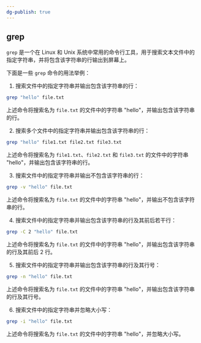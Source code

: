 ```yaml
---
dg-publish: true
---
```

## grep
`grep` 是一个在 Linux 和 Unix 系统中常用的命令行工具，用于搜索文本文件中的指定字符串，并将包含该字符串的行输出到屏幕上。

下面是一些 `grep` 命令的用法举例：

1.  搜索文件中的指定字符串并输出包含该字符串的行：
```bash
grep "hello" file.txt
```

上述命令将搜索名为 `file.txt` 的文件中的字符串 "hello"，并输出包含该字符串的行。

2.  搜索多个文件中的指定字符串并输出包含该字符串的行：
```bash
grep "hello" file1.txt file2.txt file3.txt
```

上述命令将搜索名为 `file1.txt`、`file2.txt` 和 `file3.txt` 的文件中的字符串 "hello"，并输出包含该字符串的行。

3.  搜索文件中的指定字符串并输出不包含该字符串的行：
```bash
grep -v "hello" file.txt
```

上述命令将搜索名为 `file.txt` 的文件中的字符串 "hello"，并输出不包含该字符串的行。

4.  搜索文件中的指定字符串并输出包含该字符串的行及其前后若干行：
```bash
grep -C 2 "hello" file.txt
```

上述命令将搜索名为 `file.txt` 的文件中的字符串 "hello"，并输出包含该字符串的行及其前后 2 行。

5.  搜索文件中的指定字符串并输出包含该字符串的行及其行号：
```bash
grep -n "hello" file.txt
```

上述命令将搜索名为 `file.txt` 的文件中的字符串 "hello"，并输出包含该字符串的行及其行号。

6.  搜索文件中的指定字符串并忽略大小写：
```bash
grep -i "hello" file.txt
```

上述命令将搜索名为 `file.txt` 的文件中的字符串 "hello"，并忽略大小写。